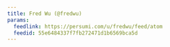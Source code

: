 ```yaml
---
title: Fred Wu (@fredwu)
params:
  feedlink: https://persumi.com/u/fredwu/feed/atom
  feedid: 55e6484337f7fb272471d1b6569bca5d
---
```

